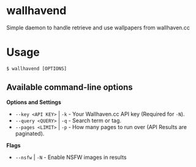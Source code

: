 # wallhavend
Simple daemon to handle retrieve and use wallpapers from wallhaven.cc

# Usage

```shell
$ wallhavend [OPTIONS]
```

## Available command-line options

__Options and Settings__

- `--key <API KEY>` | `-k` - Your Wallhaven.cc API key (Required for `-N`).
- `--query <QUERY>` | `-q` - Search term or tag.
- `--pages <LIMIT>` | `-p` - How many pages to run over (API Results are paginated).

__Flags__

- `--nsfw` | `-N` - Enable NSFW images in results